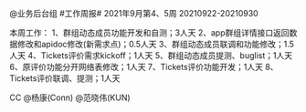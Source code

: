 @业务后台组 #工作周报#
2021年9月第4、5周 20210922-20210930

本周工作：
1、群组动态成员功能开发和自测；3人天
2、app群组详情接口返回数据修改和apidoc修改(新需求点)；0.5人天
3、群组动态成员联调和功能修改；1.5人天
4、Tickets评价需求kickoff；1人天
5、群组动态成员提测、buglist；1人天
6、原评价功能分开网络表修改；1人天
7、Tickets评价功能开发；1人天
8、Tickets评价联调、提测；1人天

CC @杨康(Conn) @范晓伟(KUN) 